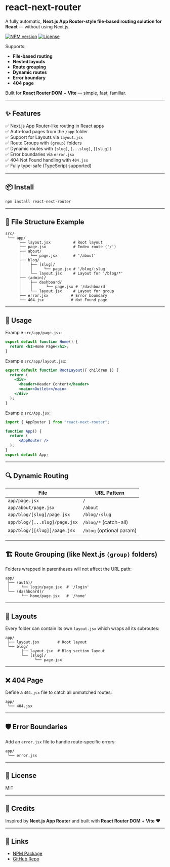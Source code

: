 # react-next-router

A fully automatic, **Next.js App Router-style file-based routing solution for React** — without using Next.js.

[![NPM version](https://img.shields.io/npm/v/react-next-router.svg)](https://www.npmjs.com/package/react-next-router)
[![License](https://img.shields.io/npm/l/react-next-router.svg)](LICENSE)

Supports:

- **File-based routing**
- **Nested layouts**
- **Route grouping**
- **Dynamic routes**
- **Error boundary**
- **404 page**

Built for **React Router DOM** + **Vite** — simple, fast, familiar.

---

## ✨ Features

✅ Next.js App Router-like routing in React apps\
✅ Auto-load pages from the `/app` folder\
✅ Support for Layouts via `layout.jsx`\
✅ Route Groups with `(group)` folders\
✅ Dynamic routes with `[slug]`, `[...slug]`, `[[slug]]`\
✅ Error boundaries via `error.jsx`\
✅ 404 Not Found handling with `404.jsx`\
✅ Fully type-safe (TypeScript supported)

---

## 📦 Install

```bash
npm install react-next-router
```

---

## 📂 File Structure Example

```
src/
 └── app/
      ├── layout.jsx          # Root layout
      ├── page.jsx            # Index route ('/')
      ├── about/
      │    └── page.jsx       # '/about'
      ├── blog/
      │    ├── [slug]/
      │    │     └── page.jsx # '/blog/:slug'
      │    └── layout.jsx     # Layout for '/blog/*'
      ├── (admin)/
      │    ├── dashboard/
      │    │      └── page.jsx # '/dashboard'
      │    └── layout.jsx     # Layout for group
      ├── error.jsx          # Error boundary
      └── 404.jsx            # Not Found page
```

---

## 🚀 Usage
Example `src/app/page.jsx`:
```jsx
export default function Home() {
  return <h1>Home Page</h1>;
}
```
Example `src/app/layout.jsx`:
```jsx
export default function RootLayout({ children }) {
  return (
    <div>
      <header>Header Content</header>
      <main><Outlet></main>
    </div>
  );
}
```
Example `src/App.jsx`:

```jsx
import { AppRouter } from "react-next-router";

function App() {
  return (
      <AppRouter />
  );
}
export default App;
```

---

## 🔍 Dynamic Routing

| File                          | URL Pattern              |
| ----------------------------- | ------------------------ |
| `app/page.jsx`                | `/`                      |
| `app/about/page.jsx`          | `/about`                 |
| `app/blog/[slug]/page.jsx`    | `/blog/:slug`            |
| `app/blog/[...slug]/page.jsx` | `/blog/*` (catch-all)    |
| `app/blog/[[slug]]/page.jsx`  | `/blog` (optional param) |

---

## 🏗️ Route Grouping (like Next.js `(group)` folders)

Folders wrapped in parentheses will not affect the URL path:

```
app/
 ├── (auth)/
 │     └── login/page.jsx  # '/login'
 └── (dashboard)/
       └── home/page.jsx   # '/home'
```

---

## 🧩 Layouts

Every folder can contain its own `layout.jsx` which wraps all its subroutes:

```
app/
 ├── layout.jsx        # Root layout
 └── blog/
       ├── layout.jsx  # Blog section layout
       └── [slug]/
             └── page.jsx
```

---

## ❌ 404 Page

Define a `404.jsx` file to catch all unmatched routes:

```
app/
 └── 404.jsx
```

---

## 🛡️ Error Boundaries

Add an `error.jsx` file to handle route-specific errors:

```
app/
 └── error.jsx
```

---

## 📝 License

MIT

---

## 👏 Credits

Inspired by **Next.js App Router** and built with **React Router DOM** + **Vite** ❤️

---

## 🔗 Links

- [NPM Package](https://www.npmjs.com/package/react-next-router)
- [GitHub Repo](https://github.com/prasanthreact/react-next-router)

